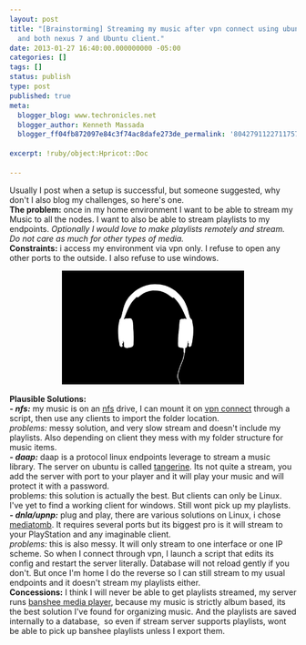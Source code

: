 ```yaml
---
layout: post
title: "[Brainstorming] Streaming my music after vpn connect using ubuntu as a server
  and both nexus 7 and Ubuntu client."
date: 2013-01-27 16:40:00.000000000 -05:00
categories: []
tags: []
status: publish
type: post
published: true
meta:
  blogger_blog: www.techronicles.net
  blogger_author: Kenneth Massada
  blogger_ff04fb872097e84c3f74ac8dafe273de_permalink: '8042791122711757412'

excerpt: !ruby/object:Hpricot::Doc

---
```

<div dir="ltr">Usually I post when a setup is successful, but someone suggested, why don't I also blog my challenges, so here's one. </div>
<div dir="ltr"><b>The problem:</b> once in my home environment I want to be able to stream my Music to all the nodes. I want to also be able to stream playlists to my endpoints. <i>Optionally I would love to make playlists remotely and stream. Do not care as much for other types of media.</i></div>
<div dir="ltr"><b>Constraints:</b> i access my environment via vpn only. I refuse to open any other ports to the outside. I also refuse to use windows.</p>
</div>
<div class="separator" style="clear:both;text-align:center;"><a href="http://lh3.ggpht.com/-S2q-5OCPrro/UQVqlOLdrfI/AAAAAAAAFl8/DGPLUtyQ1Dc/s1600/154123-headphones-headphones.jpg" style="margin-left:1em;margin-right:1em;"><img border="0" height="200" src="/images/wp/154123-headphones-headphones.jpg" width="320" /></a></div>
<div class="separator" style="clear:both;text-align:center;"></div>
<p><a name="more"></a>
<div dir="ltr"><b>Plausible Solutions:</b><br /><i><b>- </b></i><i><b>nfs</b></i><i><b>:</b></i> my music is on an <a href="https://help.ubuntu.com/community/SettingUpNFSHowTo">nfs</a> drive, I can mount it on <a href="http://askubuntu.com/questions/28733/how-do-i-run-a-script-after-openvpn-has-connected-successfully">vpn</a><a href="http://askubuntu.com/questions/28733/how-do-i-run-a-script-after-openvpn-has-connected-successfully"> connect</a> through a script, then use any clients to import the folder location.<br /><i>problems: </i>messy solution, and very slow stream and doesn't include my playlists. Also depending on client they mess with my folder structure for music items.</div>
<div dir="ltr"><i><b>- </b></i><i><b>daap</b></i><i><b>:</b></i> daap is a protocol linux endpoints leverage to stream a music library. The server on ubuntu is called <a href="http://isaraffee.wordpress.com/2012/03/05/setup-music-sharing-server-using-tangerine-in-ubuntu/">tangerine</a>. Its not quite a stream, you add the server with port to your player and it will play your music and will protect it with a password.<br />proble<i>ms: </i>this solution is actually the best. But clients can only be Linux. I've yet to find a working client for windows. Still wont pick up my playlists.</div>
<div dir="ltr"><b><i>- </i></b><b><i>dnla</i></b><b><i>/</i></b><b><i>upnp</i></b><b><i>:</i></b> plug and play, there are various solutions on Linux, i chose <a href="https://help.ubuntu.com/community/MediaTomb">mediato</a><a href="https://help.ubuntu.com/community/MediaTomb">mb</a>. It requires several ports but its biggest pro is it will stream to your PlayStation and any imaginable client.<br /><i>p</i><i>roblems: </i>this is also messy. It will only stream to one interface or one IP scheme. So when I connect through vpn, I launch a script that edits its config and restart the server literally. Database will not reload gently if you don't. But once I'm home I do the reverse so I can still stream to my usual endpoints and it doesn't stream my playlists either. </div>
<div dir="ltr"><b>Concessions:</b> I think I will never be able to get playlists streamed, my server runs <a href="http://banshee.fm/">banshee media player</a>, because my music is strictly album based, its the best solution I've found for organizing music. And the playlists are saved internally to a database,  so even if stream server supports playlists, wont be able to pick up banshee playlists unless I export them. </div>
<div class="separator" style="clear:both;text-align:center;"></div>
